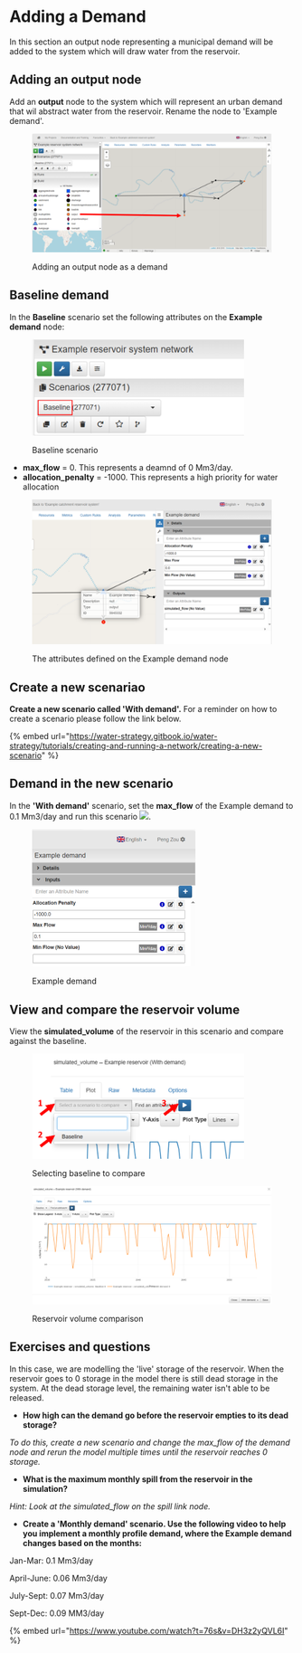 # Adding a Demand

In this section an output node representing a municipal demand will be added to the system which will draw water from the reservoir.

## Adding an output node

Add an **output** node to the system which will represent an urban demand that wil abstract water from the reservoir. Rename the node to 'Example demand'.

<figure><img src="../../.gitbook/assets/image (218).png" alt=""><figcaption><p>Adding an output node as a demand</p></figcaption></figure>

## Baseline demand

In the **Baseline** scenario set the following attributes on the **Example demand** node:

<figure><img src="../../.gitbook/assets/image (220).png" alt="" width="375"><figcaption><p>Baseline scenario</p></figcaption></figure>

* **max\_flow** = 0. This represents a deamnd of 0 Mm3/day.
* **allocation\_penalty** = -1000. This represents a high priority for water allocation

<figure><img src="../../.gitbook/assets/image (221).png" alt=""><figcaption><p>The attributes defined on the Example demand node</p></figcaption></figure>

## **Create a new scenariao**

**Create a new scenario called 'With demand'.** For a reminder on how to create a scenario please follow the link below.

{% embed url="https://water-strategy.gitbook.io/water-strategy/tutorials/creating-and-running-a-network/creating-a-new-scenario" %}

## Demand in the new scenario

In the **'With demand'** scenario, set the **max\_flow** of the Example demand to 0.1 Mm3/day and run this scenario ![](https://water-strategy.gitbook.io/\~gitbook/image?url=https%3A%2F%2Fcontent.gitbook.com%2Fcontent%2FLG7JgbktYGchOfcaz0zv%2Fblobs%2FxccVMlqqFMkgoP5T8BDH%2Fimage.png\&width=300\&dpr=4\&quality=100\&sign=530a8e5b\&sv=1).

<figure><img src="../../.gitbook/assets/image (222).png" alt="" width="289"><figcaption><p>Example demand</p></figcaption></figure>

## View and compare the reservoir volume

View the **simulated\_volume** of the reservoir in this scenario and compare against the baseline.

<figure><img src="../../.gitbook/assets/image (223).png" alt="" width="375"><figcaption><p>Selecting baseline to compare</p></figcaption></figure>

<figure><img src="../../.gitbook/assets/image (224).png" alt=""><figcaption><p>Reservoir volume comparison</p></figcaption></figure>

## Exercises and questions <a href="#exercises-and-questions" id="exercises-and-questions"></a>

In this case, we are modelling the 'live' storage of the reservoir. When the reservoir goes to 0 storage in the model there is still dead storage in the system. At the dead storage level, the remaining water isn't able to be released.

* **How high can the demand go before the reservoir empties to its dead storage?**&#x20;

&#x20;      _To do this, create a new scenario and change the max\_flow of the demand node and rerun the model multiple times until the reservoir reaches 0 storage._

* **What is the maximum monthly spill from the reservoir in the simulation?**&#x20;

&#x20;       _Hint: Look at the simulated\_flow on the spill link node._

* **Create a 'Monthly demand' scenario. Use the following video to help you implement a monthly profile demand, where the Example demand changes based on the months:**&#x20;

&#x20;       Jan-Mar: 0.1 Mm3/day&#x20;

&#x20;       April-June: 0.06 Mm3/day&#x20;

&#x20;       July-Sept: 0.07 Mm3/day&#x20;

&#x20;       Sept-Dec: 0.09 MM3/day

{% embed url="https://www.youtube.com/watch?t=76s&v=DH3z2yQVL6I" %}
